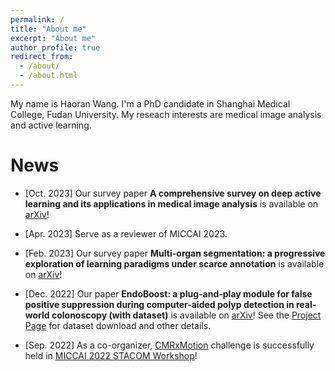 ```yaml
---
permalink: /
title: "About me"
excerpt: "About me"
author_profile: true
redirect_from: 
  - /about/
  - /about.html
---
```


My name is Haoran Wang. I'm a PhD candidate in Shanghai Medical College, Fudan University. My reseach interests are medical image analysis and active learning.


News
======
- \[Oct. 2023\] Our survey paper __A comprehensive survey on deep active learning and its applications in medical image analysis__ is available on [arXiv](https://arxiv.org/abs/2310.14230)! 

- \[Apr. 2023\] Serve as a reviewer of MICCAI 2023. 

- \[Feb. 2023\] Our survey paper __Multi-organ segmentation: a progressive exploration of learning paradigms under scarce annotation__ is available on [arXiv](https://arxiv.org/abs/2302.03296)! 

- \[Dec. 2022\] Our paper __EndoBoost: a plug-and-play module for false positive suppression during computer-aided polyp detection in real-world colonoscopy (with dataset)__ is available on [arXiv](https://arxiv.org/abs/2212.12204)! See the [Project Page](https://endoboost.miccai.cloud/EndoBoost_FPPD13/) for dataset download and other details.

- \[Sep. 2022\] As a co-organizer, [CMRxMotion](http://cmr.miccai.cloud/) challenge is successfully held in [MICCAI 2022 STACOM Workshop](https://stacom.github.io/stacom2022/)!